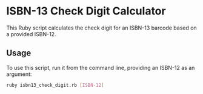 # ISBN-13 Check Digit Calculator

This Ruby script calculates the check digit for an ISBN-13 barcode based on a provided ISBN-12.

## Usage

To use this script, run it from the command line, providing an ISBN-12 as an argument:

```bash
ruby isbn13_check_digit.rb [ISBN-12]
